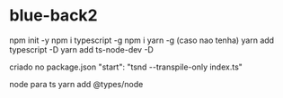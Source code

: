 # blue-back2

npm init -y
npm i typescript -g
npm i yarn -g (caso nao tenha)
yarn add typescript -D
yarn add ts-node-dev -D

criado no package.json
"start": "tsnd --transpile-only index.ts"

node para ts
yarn add @types/node

